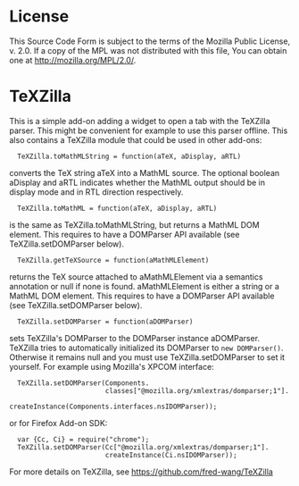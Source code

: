 License
=======

This Source Code Form is subject to the terms of the Mozilla Public License, v. 2.0. If a copy of the MPL was not distributed with this file, You can obtain one at http://mozilla.org/MPL/2.0/.

TeXZilla
========

This is a simple add-on adding a widget to open a tab with the TeXZilla
parser. This might be convenient for example to use this parser offline. This
also contains a TeXZilla module that could be used in other add-ons:

      TeXZilla.toMathMLString = function(aTeX, aDisplay, aRTL)

  converts the TeX string aTeX into a MathML source. The optional boolean
  aDisplay and aRTL indicates whether the MathML output should be in display
  mode and in RTL direction respectively.

      TeXZilla.toMathML = function(aTeX, aDisplay, aRTL)

  is the same as TeXZilla.toMathMLString, but returns a MathML DOM element. This
  requires to have a DOMParser API available (see TeXZilla.setDOMParser below).

      TeXZilla.getTeXSource = function(aMathMLElement)

  returns the TeX source attached to aMathMLElement via a semantics annotation
  or null if none is found. aMathMLElement is either a string or a MathML DOM
  element. This requires to have a DOMParser API available (see
  TeXZilla.setDOMParser below).

      TeXZilla.setDOMParser = function(aDOMParser)

  sets TeXZilla's DOMParser to the DOMParser instance aDOMParser. TeXZilla
  tries to automatically initialized its DOMParser to `new DOMParser()`.
  Otherwise it remains null and you must use TeXZilla.setDOMParser to set it
  yourself. For example using Mozilla's XPCOM interface:

      TeXZilla.setDOMParser(Components.
                            classes["@mozilla.org/xmlextras/domparser;1"].
                            createInstance(Components.interfaces.nsIDOMParser));

  or for Firefox Add-on SDK:

      var {Cc, Ci} = require("chrome");
      TeXZilla.setDOMParser(Cc["@mozilla.org/xmlextras/domparser;1"].
                            createInstance(Ci.nsIDOMParser));

For more details on TeXZilla, see https://github.com/fred-wang/TeXZilla